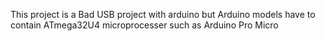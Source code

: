 This project is a Bad USB project with arduino but Arduino models have to contain ATmega32U4 microprocesser such as Arduino Pro Micro
